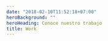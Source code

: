 ```yaml
---
date: "2018-02-10T11:52:18+07:00"
heroBackground: ""
heroHeading: Conoce nuestro trabajo
title: Work
---
```

